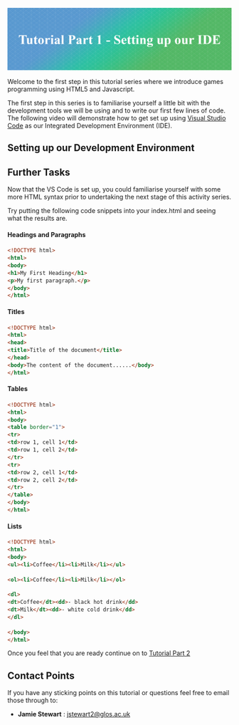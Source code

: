 ![Tasterheader](../IMG_ALL/tutorial_001/tutorial_header.png)

Welcome to the first step in this tutorial series where we introduce games programming using HTML5 and Javascript.

The first step in this series is to familiarise yourself a little bit with the development tools we will be using and to write our first few lines of code. The following video will demonstrate how to get set up using [Visual Studio Code](https://code.visualstudio.com/) as our Integrated Development Environment (IDE).

## Setting up our Development Environment

## Further Tasks

Now that the VS Code is set up, you could familiarise yourself with some more HTML syntax prior to undertaking the next stage of this activity series.  

Try putting the following code snippets into your index.html and seeing what the results are.

#### Headings and Paragraphs
```html
<!DOCTYPE html>
<html>
<body>
<h1>My First Heading</h1>
<p>My first paragraph.</p>
</body>
</html>
```
#### Titles

```html
<!DOCTYPE html>
<html>
<head>
<title>Title of the document</title>
</head>
<body>The content of the document......</body>
</html>
```

#### Tables

```html
<!DOCTYPE html>
<html>
<body>
<table border="1">
<tr>
<td>row 1, cell 1</td>
<td>row 1, cell 2</td>
</tr>
<tr>
<td>row 2, cell 1</td>
<td>row 2, cell 2</td>
</tr>
</table>
</body>
</html>
```

#### Lists

```html
<!DOCTYPE html>
<html>
<body>
<ul><li>Coffee</li><li>Milk</li></ul>

<ol><li>Coffee</li><li>Milk</li></ol>

<dl>
<dt>Coffee</dt><dd>- black hot drink</dd>
<dt>Milk</dt><dd>- white cold drink</dd>
</dl>

</body>
</html>

```

Once you feel that you are ready continue on to [Tutorial Part 2](https://github.com/uniglos/AGP_Activity/tree/master/tutorial_01)

## Contact Points
If you have any sticking points on this tutorial or questions feel free to email those through to:

- **Jamie Stewart** : [jstewart2@glos.ac.uk](mailto:jstewart2@glos.ac.uk)
